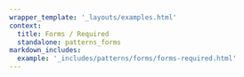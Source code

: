 ```yaml
---
wrapper_template: '_layouts/examples.html'
context:
  title: Forms / Required
  standalone: patterns_forms
markdown_includes:
  example: '_includes/patterns/forms/forms-required.html'
---
```


